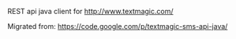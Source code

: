
REST api java client for http://www.textmagic.com/

Migrated from: https://code.google.com/p/textmagic-sms-api-java/
